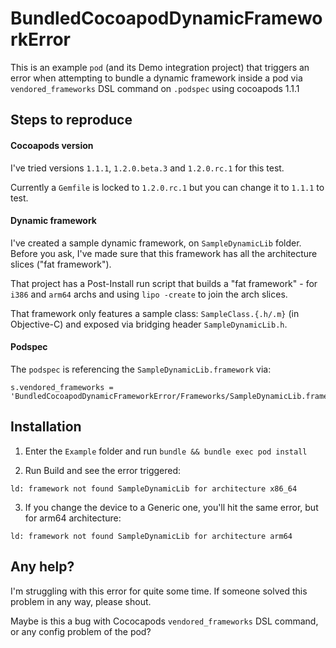 # BundledCocoapodDynamicFrameworkError

This is an example `pod` (and its Demo integration project) that triggers an error when attempting to bundle a dynamic framework inside a pod via `vendored_frameworks` DSL command on `.podspec` using cocoapods 1.1.1

## Steps to reproduce

#### Cocoapods version

I've tried versions `1.1.1`, `1.2.0.beta.3` and `1.2.0.rc.1` for this test.

Currently a `Gemfile` is locked to `1.2.0.rc.1` but you can change it to `1.1.1` to test.

#### Dynamic framework

I've created a sample dynamic framework, on `SampleDynamicLib` folder. Before you ask, I've made sure that this framework has all the architecture slices ("fat framework").

That project has a Post-Install run script that builds a "fat framework" - for `i386` and `arm64` archs and using `lipo -create` to join the arch slices.

That framework only features a sample class: `SampleClass.{.h/.m}` (in Objective-C) and exposed via bridging header `SampleDynamicLib.h`.

#### Podspec

The `podspec` is referencing the `SampleDynamicLib.framework` via:

```
s.vendored_frameworks = 'BundledCocoapodDynamicFrameworkError/Frameworks/SampleDynamicLib.framework'
```

## Installation

1. Enter the `Example` folder and run `bundle && bundle exec pod install`

2. Run Build and see the error triggered:
```
ld: framework not found SampleDynamicLib for architecture x86_64
```
3. If you change the device to a Generic one, you'll hit the same error, but for arm64 architecture:
```
ld: framework not found SampleDynamicLib for architecture arm64
```

## Any help?

I'm struggling with this error for quite some time. If someone solved this problem in any way, please shout.

Maybe is this a bug with Cococapods `vendored_frameworks` DSL command, or any config problem of the pod?
